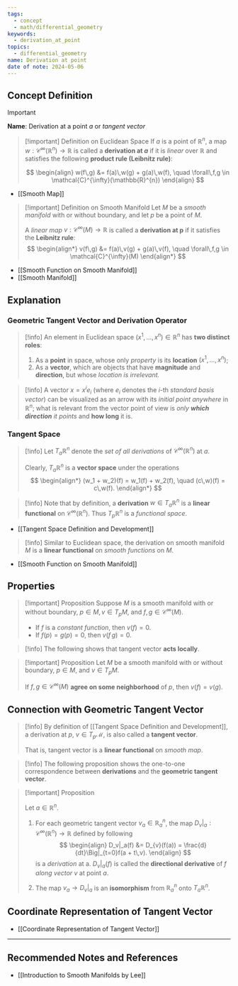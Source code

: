 ```yaml
---
tags:
  - concept
  - math/differential_geometry
keywords:
  - derivation_at_point
topics:
  - differential_geometry
name: Derivation at point
date of note: 2024-05-06
---
```


## Concept Definition

>[!important]
>**Name**: Derivation at a point $a$ or *tangent vector*

>[!important] Definition on Euclidean Space
>If $a$ is a point of $\mathbb{R}^n$, a map $w: \mathcal{C}^{\infty}(\mathbb{R}^n) \rightarrow \mathbb{R}$ is called a **derivation at $a$** if it is *linear* over $\mathbb{R}$ and satisfies the following **product rule (Leibnitz rule)**:
>
> $$
> \begin{align}
> w(f\,g) &= f(a)\,w(g) + g(a)\,w(f), \quad  \forall\,f,g \in \mathcal{C}^{\infty}(\mathbb{R}^{n})  
> \end{align}
> $$

- [[Smooth Map]]

>[!important] Definition on Smooth Manifold
>Let $M$ be a *smooth manifold* with or without boundary, and let $p$ be a point of $M$. 
>
>A *linear map* $v: \mathcal{C}^{\infty}(M) \rightarrow \mathbb{R}$ is called a **derivation at p** if it satisfies the **Leibnitz rule**:
> $$
> \begin{align*}
> v(f\,g) &= f(a)\,v(g) + g(a)\,v(f), \quad \forall\,f,g \in \mathcal{C}^{\infty}(M)
> \end{align*}
> $$


- [[Smooth Function on Smooth Manifold]]
- [[Smooth Manifold]]

## Explanation

### Geometric Tangent Vector and Derivation Operator 

>[!info]
>An element in Euclidean space $(x^1, \ldots, x^n) \in \mathbb{R}^{n}$ has **two distinct roles**: 
> 
> 1. As a **point** in space, whose only *property* is its **location** $(x^1, \ldots, x^n)$;
> 2. As a **vector**, which are objects that have **magnitude** and **direction**, but whose *location is irrelevant.*

>[!info]
>A vector $x = x^i e_i$ (where $e_i$ denotes the $i$-th *standard basis vector*) can be visualized as an arrow with its *initial point anywhere* in $\mathbb{R}^n$; what is relevant from the vector point of view is *only **which direction** it points* and **how long** it is.


### Tangent Space

>[!info]
> Let $T_{a}\mathbb{R}^n$ denote the *set of all derivations* of $\mathcal{C}^{\infty}(\mathbb{R}^n)$ at $a$. 
> 
> Clearly, $T_{a}\mathbb{R}^n$  is a **vector space** under the operations
> $$
> \begin{align*}
> (w_1 + w_2)(f)  = w_1(f) + w_2(f), \quad (c\,w)(f) = c\,w(f).
> \end{align*}
> $$

>[!info]
>Note that by definition, a **derivation** $w \in T_{a}\mathbb{R}^n$ is a **linear functional** on $\mathcal{C}^{\infty}(\mathbb{R}^n)$. Thus $T_{p}\mathbb{R}^{n}$ is a *functional space*.

- [[Tangent Space Definition and Development]]

>[!info]
>Similar to Euclidean space, the derivation on smooth manifold $M$ is a **linear functional** on *smooth functions* on $M$.

- [[Smooth Function on Smooth Manifold]]

## Properties

>[!important] Proposition
> Suppose $M$ is a smooth manifold with or without boundary, $p \in M, v \in T_{p}M$, and $f, g \in \mathcal{C}^{\infty}(M)$. 
> 
>- If $f$ is a *constant function*, then $v(f) = 0$. 
>- If $f(p) = g(p) = 0$, then $v(f\,g) = 0$.

>[!info]
>The following shows that tangent vector **acts locally**.

>[!important] Proposition
>Let $M$ be a smooth manifold with or without boundary, $p \in M$, and $v \in T_{p}M$. 
>
>If $f, g \in \mathcal{C}^{\infty}(M)$ **agree on some neighborhood** of $p$, then $v(f) = v(g)$.

## Connection with Geometric Tangent Vector

>[!info]
>By definition of [[Tangent Space Definition and Development]], a derivation at $p$, $v\in T_{p}\mathcal{M}$, is also called a **tangent vector**. 
>
>That is, tangent vector is a **linear functional** on *smooth map*.

>[!info]
>The following proposition shows the one-to-one correspondence between **derivations** and the **geometric tangent vector**.

>[!important] Proposition
>
> Let $a \in \mathbb{R}^n$.
> 1. For each geometric tangent vector $v_a \in \mathbb{R}_{a}^n$, the map $D_v|_a: \mathcal{C}^{\infty}(\mathbb{R}^n) \rightarrow \mathbb{R}$ defined by following 
> $$
> \begin{align}
> D_v|_a(f) &= D_{v}(f(a)) = \frac{d}{dt}\Big|_{t=0}f(a + t\,v).
> \end{align}
> $$
> is a *derivation* at a. $D_v|_a(f)$ is called the **directional derivative** of $f$ *along vector* $v$ at point $a$. 
> 
> 2. The map $v_a \rightarrow D_v|_a$ is an **isomorphism** from $\mathbb{R}_{a}^n$ onto $T_{a}\mathbb{R}^n$.

## Coordinate Representation of Tangent Vector

- [[Coordinate Representation of Tangent Vector]]



-----------
##  Recommended Notes and References

- [[Introduction to Smooth Manifolds by Lee]]